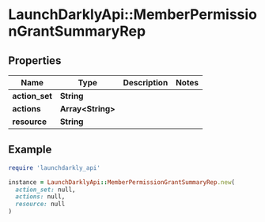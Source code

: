 # LaunchDarklyApi::MemberPermissionGrantSummaryRep

## Properties

| Name | Type | Description | Notes |
| ---- | ---- | ----------- | ----- |
| **action_set** | **String** |  |  |
| **actions** | **Array&lt;String&gt;** |  |  |
| **resource** | **String** |  |  |

## Example

```ruby
require 'launchdarkly_api'

instance = LaunchDarklyApi::MemberPermissionGrantSummaryRep.new(
  action_set: null,
  actions: null,
  resource: null
)
```

